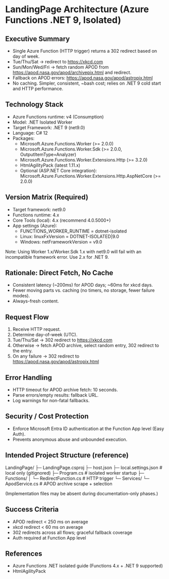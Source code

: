 # LandingPage Architecture (Azure Functions .NET 9, Isolated)

## Executive Summary
- Single Azure Function (HTTP trigger) returns a 302 redirect based on day of week.
- Tue/Thu/Sat → redirect to https://xkcd.com
- Sun/Mon/Wed/Fri → fetch random APOD from https://apod.nasa.gov/apod/archivepix.html and redirect.
- Fallback on APOD errors: https://apod.nasa.gov/apod/astropix.html
- No caching. Simpler, consistent, ~bash cost; relies on .NET 9 cold start and HTTP performance.

## Technology Stack
- Azure Functions runtime: v4 (Consumption)
- Model: .NET Isolated Worker
- Target Framework: .NET 9 (net9.0)
- Language: C# 12
- Packages:
  - Microsoft.Azure.Functions.Worker (>= 2.0.0)
  - Microsoft.Azure.Functions.Worker.Sdk (>= 2.0.0, OutputItemType=Analyzer)
  - Microsoft.Azure.Functions.Worker.Extensions.Http (>= 3.2.0)
  - HtmlAgilityPack (latest 1.11.x)
  - Optional (ASP.NET Core integration): Microsoft.Azure.Functions.Worker.Extensions.Http.AspNetCore (>= 2.0.0)

## Version Matrix (Required)
- Target framework: net9.0
- Functions runtime: 4.x
- Core Tools (local): 4.x (recommend 4.0.5000+)
- App settings (Azure):
  - FUNCTIONS_WORKER_RUNTIME = dotnet-isolated
  - Linux: linuxFxVersion = DOTNET-ISOLATED|9.0
  - Windows: netFrameworkVersion = v9.0

Note: Using Worker 1.x/Worker.Sdk 1.x with net9.0 will fail with an incompatible framework error. Use 2.x for .NET 9.

## Rationale: Direct Fetch, No Cache
- Consistent latency (~200ms) for APOD days; ~60ms for xkcd days.
- Fewer moving parts vs. caching (no timers, no storage, fewer failure modes).
- Always-fresh content.

## Request Flow
1. Receive HTTP request.
2. Determine day-of-week (UTC).
3. Tue/Thu/Sat → 302 redirect to https://xkcd.com
4. Otherwise → fetch APOD archive, select random entry, 302 redirect to the entry.
5. On any failure → 302 redirect to https://apod.nasa.gov/apod/astropix.html

## Error Handling
- HTTP timeout for APOD archive fetch: 10 seconds.
- Parse errors/empty results: fallback URL.
- Log warnings for non-fatal fallbacks.

## Security / Cost Protection
- Enforce Microsoft Entra ID authentication at the Function App level (Easy Auth).
- Prevents anonymous abuse and unbounded execution.

## Intended Project Structure (reference)
LandingPage/
├─ LandingPage.csproj
├─ host.json
├─ local.settings.json            # local only (gitignored)
├─ Program.cs                     # isolated worker startup
├─ Functions/
│  └─ RedirectFunction.cs         # HTTP trigger
└─ Services/
   └─ ApodService.cs              # APOD archive scrape + selection

(Implementation files may be absent during documentation-only phases.)

## Success Criteria
- APOD redirect < 250 ms on average
- xkcd redirect < 60 ms on average
- 302 redirects across all flows; graceful fallback coverage
- Auth required at Function App level

## References
- Azure Functions .NET isolated guide (Functions 4.x + .NET 9 supported)
- HtmlAgilityPack
